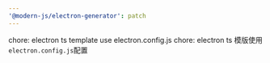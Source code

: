 ```yaml
---
'@modern-js/electron-generator': patch
---
```


chore: electron ts template use electron.config.js
chore: electron ts 模版使用`electron.config.js`配置
